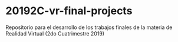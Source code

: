 # 20192C-vr-final-projects
Repositorio para el desarrollo de los trabajos finales de la materia de Realidad Virtual (2do Cuatrimestre 2019)
